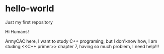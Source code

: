 # hello-world
Just my first repository

Hi Humans!

ArmyCAC here, I want to study C++ programing, but I don'know how, I am studing <<C++ primer>> chapter 7, having so much problem,
I need help!!!
